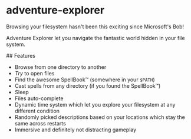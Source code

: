 # adventure-explorer

Browsing your filesystem hasn't been this exciting since Microsoft's Bob!

Adventure Explorer let you navigate the fantastic world hidden in your file system.

<INSERT AWESOME GIF WITH GAMEPLAY HERE>

## Features

 - Browse from one directory to another
 - _Try_ to open files
 - Find the awesome SpellBook️️™️ (somewhere in your `$PATH`)
 - Cast spells from any directory (if you found the SpellBook™️)
 - Sleep
 - Files auto-complete
 - Dynamic time system which let you explore your filesystem at any different condition
 - Randomly picked descriptions based on your locations which stay the same across restarts
 - Immersive and definitely not distracting gameplay
